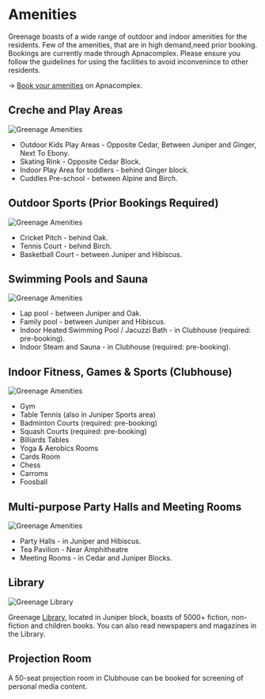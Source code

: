 # Amenities

Greenage boasts of a wide range of outdoor and indoor amenities for the residents. Few of the amenities, that are in high demand,need prior booking. Bookings are currently made through Apnacomplex. Please ensure you follow the guidelines for using the facilities to avoid inconvenince to other residents.

→ [Book your amenities](https://www.apnacomplex.com/facilities/directory/) on Apnacomplex.

## Creche and Play Areas

![Greenage Amenities](/assets/images/greenagepic15.jpg)

- Outdoor Kids Play Areas - Opposite Cedar, Between Juniper and Ginger, Next To Ebony.
- Skating Rink - Opposite Cedar Block.
- Indoor Play Area for toddlers - behind Ginger block.
- Cuddles Pre-school - between Alpine and Birch.

## Outdoor Sports (Prior Bookings Required)

![Greenage Amenities](/assets/images/amenities-tennis.png)

- Cricket Pitch - behind Oak.
- Tennis Court - behind Birch.
- Basketball Court - between Juniper and Hibiscus.

## Swimming Pools and Sauna

![Greenage Amenities](/assets/images/greenagepic14.jpg)

- Lap pool - between Juniper and Oak.
- Family pool - between Juniper and Hibiscus.
- Indoor Heated Swimming Pool / Jacuzzi Bath - in Clubhouse (required: pre-booking).
- Indoor Steam and Sauna - in Clubhouse (required: pre-booking).

## Indoor Fitness, Games & Sports (Clubhouse)

![Greenage Amenities](/assets/images/greenagepic16.jpg)

- Gym
- Table Tennis (also in Juniper Sports area)
- Badminton Courts (required: pre-booking)
- Squash Courts (required: pre-booking)
- Billiards Tables
- Yoga & Aerobics Rooms
- Cards Room
- Chess
- Carroms
- Foosball

## Multi-purpose Party Halls and Meeting Rooms

![Greenage Amenities](/assets/images/greenagepic18.jpg)

- Party Halls - in Juniper and Hibiscus.
- Tea Pavilion - Near Amphitheatre
- Meeting Rooms - in Cedar and Juniper Blocks.

## Library

![Greenage Library](/assets/images/greenagepic29.png)

Greenage [Library](/amenities/library), located in Juniper block, boasts of 5000+ fiction, non-fiction and children books. You can also read newspapers and magazines in the Library.

## Projection Room

A 50-seat projection room in Clubhouse can be booked for screening of personal media content. 
